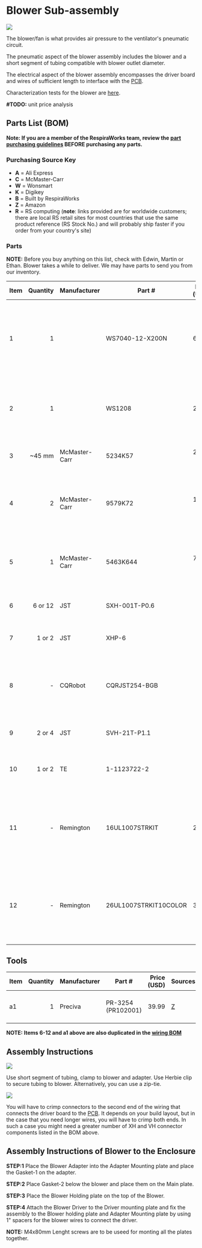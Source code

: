# Blower Sub-assembly

![](assets/blower.jpg)

The blower/fan is what provides air pressure to the ventilator's pneumatic circuit.

The pneumatic aspect of the blower assembly includes the blower and a short segment of tubing compatible with blower outlet diameter.

The electrical aspect of the blower assembly encompasses the driver board and wires of sufficient length to interface
with the [PCB](../../pcb).

Characterization tests for the blower are [here](characterization-tests).

**#TODO:** unit price analysis

## Parts List (BOM)

**Note: If you are a member of the RespiraWorks team, review the
[part purchasing guidelines](../../manufacturing/README.md#part-purchasing-guidelines)
BEFORE purchasing any parts.**


### Purchasing Source Key

* **A** = Ali Express
* **C** = McMaster-Carr
* **W** = Wonsmart
* **K** = Digikey
* **B** = Built by RespiraWorks
* **Z** = Amazon
* **R** = RS computing
(**note**: links provided are for worldwide customers; there are local RS retail sites for most countries that use the same product reference (RS Stock No.) and will probably ship faster if you order from your country's site)

### Parts

**NOTE:** Before you buy anything on this list, check with Edwin, Martin or Ethan. Blower takes a while to deliver.
We may have parts to send you from our inventory.


| Item | Quantity | Manufacturer  | Part #              | Price (USD)  |Sources                | Notes |
| ---- |---------:| ------------- | ------------------- | ------------:|:---------------------:|-------|
| 1    |        1 |               | WS7040-12-X200N     |        65.00 | [A][1ali]             | 12v blower and driver. Make sure to choose with driver when ordering. |
| 2    |        1 |               | WS1208              |        24.00 | [W][2won]             | blower driver, in case blower above did not come with driver. |
| 3    |   ~45 mm | McMaster-Carr | 5234K57             |  21.50 / 5ft | [C][3mcmc]            | Soft latex tubing, 5/8" ID, 7/8" OD |
| 4    |        2 | McMaster-Carr | 9579K72             |   12.21 / 20 | [C][4mcmc]            | Herbie clip J (20.3-23mm) for clamping 7/8"OD tubing |
| 5    |        1 | McMaster-Carr | 5463K644            |    7.80 / 10 | [C][5mcmc]            | 5/8"ID x 3/8"ID, for transition to pinch valve tubing |
| 6    |  6 or 12 | JST           | SXH-001T-P0.6       |         0.10 | [K][6digi] [R][6rs]   | XH crimps, for control connector |
| 7    |   1 or 2 | JST           | XHP-6               |         0.14 | [K][7digi] [R][7rs]   | XH 6-pin housing, for control connector |
| 8    |        - | CQRobot       | CQRJST254-BGB       |         9.99 | [Z][8amzn]            | XH connector kit for 6/7/8 pins, alternative for 1+6 above |
| 9    |   2 or 4 | JST           | SVH-21T-P1.1        |         0.11 | [K][9digi] [R][9rs]   | VH crimps, for power connector |
| 10   |   1 or 2 | TE            | 1-1123722-2         |         0.18 | [K][10digi] [R][10rs] | VH housing 2 pin, for power connector |
| 11   |        - | Remington     | 16UL1007STRKIT      |        29.70 | [K][11amzn]           | 16 AWG wire, for power cable, **optional** if not included or more length needed |
| 12   |        - | Remington     | 26UL1007STRKIT10COLOR |      31.60 | [K][12amzn]           | 26 AWG wire, for control cable, **optional** if not included or more length needed  |

[1ali]:   https://www.aliexpress.com/item/32980201709.html
[2won]:   https://wonsmart-motor.en.made-in-china.com/product/hsjxFewOppVg/China-Air-Pump12V-Brushless-Motor-12V-Blower-Fan-Driver.html
[3mcmc]:  https://www.mcmaster.com/5234K57
[4mcmc]:  https://www.mcmaster.com/9579K72
[5mcmc]:  https://www.mcmaster.com/5463K644
[6digi]:  https://www.digikey.com/short/z44f8d
[6rs]:    https://export.rsdelivers.com/product/jst/sxh-002t-p06/jst-xh-female-crimp-terminal-contact-26awg-sxh/1755645
[7digi]:  https://www.digikey.com/short/z44ff8
[7rs]:    https://export.rsdelivers.com/product/jst/xhp-6/jst-xhp-female-connector-housing-25mm-pitch-6-way/8201620
[8amzn]:  https://www.amazon.com/gp/product/B079MJ1RYN
[9digi]:  https://www.digikey.com/short/z44fjr
[9rs]:    https://export.rsdelivers.com/product/jst/svh-41t-p11/jst-nv-vh-female-crimp-terminal-contact-16awg-svh/7620692
[10digi]: https://www.digikey.com/short/z44fwj
[10rs]:   https://export.rsdelivers.com/product/jst/vhr-2n/jst-vhr-female-connector-housing-396mm-pitch-2/8201172
[11amzn]: https://www.amazon.com/gp/product/B00N51OJJ4
[12amzn]: https://www.amazon.com/gp/product/B011JC76OA

## Tools

| Item | Quantity | Manufacturer  | Part #              | Price (USD) | Sources         | Notes |
| ---- |---------:| ------------- | ------------------- | -----------:|-----------------| ----- |
| a1   |        1 | Preciva       | PR-3254 (PR102001)  |    39.99 | [Z][a1amzn]     | Crimping tool for HX and HV connectors |

[a1amzn]:https://www.amazon.com/gp/product/B07R1H3Z8X

**NOTE: Items 6-12 and a1 above are also duplicated in the [wiring BOM](../../design/electrical-system/wiring.md)**

## Assembly Instructions

![](assets/parts.jpg)

Use short segment of tubing, clamp to blower and adapter.
Use Herbie clip to secure tubing to blower. Alternatively, you can use a zip-tie.

![](assets/subassembly.jpg)

You will have to crimp connectors to the second end of the wiring that connects the driver board
to the [PCB](../../pcb).
It depends on your build layout, but in the case that you need longer wires, you will have to crimp both ends.
In such a case you might need a greater number of XH and VH connector components listed in the BOM above.

## Assembly Instructions of Blower to the Enclosure

**STEP:1** Place the Blower Adapter into the Adapter Mounting plate and place the Gasket-1 on the adapter.

**STEP:2** Place Gasket-2 below the blower and place them on the Main plate.

**STEP:3** Place the Blower Holding plate on the top of the Blower.

**STEP:4** Attach the Blower Driver to the Driver mounting plate and fix the assembly to the Blower holding plate and Adapter Mounting plate by using 1" spacers for the blower wires to connect the driver.

**NOTE:** M4x80mm Lenght screws are to be useed for monting all the plates together.

